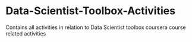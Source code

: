 # Data-Scientist-Toolbox-Activities
Contains all activities in relation to Data Scientist toolbox coursera course related activities
